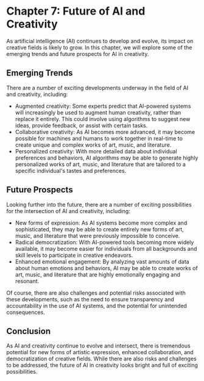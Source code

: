 Chapter 7: Future of AI and Creativity
======================================

As artificial intelligence (AI) continues to develop and evolve, its impact on creative fields is likely to grow. In this chapter, we will explore some of the emerging trends and future prospects for AI in creativity.

Emerging Trends
---------------

There are a number of exciting developments underway in the field of AI and creativity, including:

* Augmented creativity: Some experts predict that AI-powered systems will increasingly be used to augment human creativity, rather than replace it entirely. This could involve using algorithms to suggest new ideas, provide feedback, or assist with certain tasks.
* Collaborative creativity: As AI becomes more advanced, it may become possible for machines and humans to work together in real-time to create unique and complex works of art, music, and literature.
* Personalized creativity: With more detailed data about individual preferences and behaviors, AI algorithms may be able to generate highly personalized works of art, music, and literature that are tailored to a specific individual's tastes and preferences.

Future Prospects
----------------

Looking further into the future, there are a number of exciting possibilities for the intersection of AI and creativity, including:

* New forms of expression: As AI systems become more complex and sophisticated, they may be able to create entirely new forms of art, music, and literature that were previously impossible to conceive.
* Radical democratization: With AI-powered tools becoming more widely available, it may become easier for individuals from all backgrounds and skill levels to participate in creative endeavors.
* Enhanced emotional engagement: By analyzing vast amounts of data about human emotions and behaviors, AI may be able to create works of art, music, and literature that are highly emotionally engaging and resonant.

Of course, there are also challenges and potential risks associated with these developments, such as the need to ensure transparency and accountability in the use of AI systems, and the potential for unintended consequences.

Conclusion
----------

As AI and creativity continue to evolve and intersect, there is tremendous potential for new forms of artistic expression, enhanced collaboration, and democratization of creative fields. While there are also risks and challenges to be addressed, the future of AI in creativity looks bright and full of exciting possibilities.
